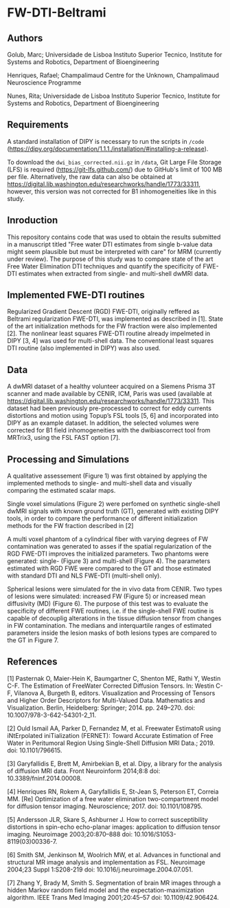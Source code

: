# FW-DTI-Beltrami

## Authors
Golub, Marc; Universidade de Lisboa Instituto Superior Tecnico, Institute
for Systems and Robotics, Department of Bioengineering

Henriques, Rafael; Champalimaud Centre for the Unknown,
Champalimaud Neuroscience Programme

Nunes, Rita; Universidade de Lisboa Instituto Superior Tecnico, Institute
for Systems and Robotics, Department of Bioengineering

## Requirements
A standard installation of DIPY is necessary to run the scripts in `/code` (https://dipy.org/documentation/1.1.1./installation/#installing-a-release).

To download the `dwi_bias_corrected.nii.gz` in `/data`, Git Large File Storage (LFS) is required (https://git-lfs.github.com/) due to GitHub's limit of 100 MB per file. Alternatively, the raw data can also be obtained at https://digital.lib.washington.edu/researchworks/handle/1773/33311, however, this version was not corrected for B1 inhomogeneities like in this study.

## Inroduction
This repository contains code that was used to obtain the results submitted in a manuscript titled  "Free water DTI estimates from single b-value data might seem plausible but must be interpreted with care" for MRM (currently under review). The purpose of this study was to compare state of the art Free Water Elimination DTI techniques and quantify the specificity of FWE-DTI estimates when extracted from single- and multi-shell dwMRI data.

## Implemented FWE-DTI routines
Regularized Gradient Descent (RGD) FWE-DTI, originally reffered as Beltrami regularization FWE-DTI, was implemented as described  in [1]. State of the art initialization methods for the FW fraction were also implemented [2]. The nonlinear least squares FWE-DTI routine already impelmeted in DIPY [3, 4] was used for multi-shell data. The conventional least squares DTI routine (also implemented in DIPY) was also used.

## Data
A dwMRI dataset of a healthy volunteer acquired on a Siemens Prisma 3T scanner and made available by CENIR, ICM, Paris was used (available at https://digital.lib.washington.edu/researchworks/handle/1773/33311. This dataset had been previously pre-processed to correct for eddy currents distortions and motion using Topup’s FSL tools [5, 6] and incorporated into DIPY as an example dataset. In addition, the selected volumes were corrected for B1 field inhomogeneities with the dwibiascorrect tool from MRTrix3, using the FSL FAST option [7].

## Processing and Simulations
A qualitative assessement (Figure 1) was first obtained by applying the implemented methods to single- and multi-shell data and visually comparing the estimated scalar maps.

Single voxel simulations (Figure 2) were perfomed on synthetic single-shell dwMRI signals with known ground truth (GT), generated with existing DIPY tools, in order to compare the performance of different initialization methods for the FW fraction described in [2]

A multi voxel phantom of a cylindrical fiber with varying degrees of FW contamination was generated to asses if the spatial regularization of the RGD FWE-DTI improves the initialized parameters. Two phantoms were generated: single- (Figure 3) and multi-shell (Figure 4). The parameters estimated with RGD FWE were compared to the GT and those estimated with standard DTI and NLS FWE-DTI (multi-shell only).

Spherical lesions were simulated for the in vivo data from CENIR. Two types of lesions were simulated: increased FW (Figure 5) or increased mean diffusivity (MD) (Figure 6). The purpose of this test was to evaluate the specificity of different FWE routines, i.e. if the single-shell FWE routine is capable of decouplig alterations in the tissue diffusion tensor from changes in FW contamination. The medians and interquartile ranges of estimated parameters inside the lesion masks of both lesions types are compared to the GT in Figure 7.

## References
[1] Pasternak O, Maier-Hein K, Baumgartner C, Shenton ME, Rathi Y, Westin C-F. The Estimation of FreeWater Corrected Diffusion Tensors. In: Westin C-F, Vilanova A, Burgeth B, editors. Visualization and Processing of Tensors and Higher Order Descriptors for Multi-Valued Data. Mathematics and Visualization.
Berlin, Heidelberg: Springer; 2014. pp. 249–270. doi: 10.1007/978-3-642-54301-2_11.

[2] Ould Ismail AA, Parker D, Fernandez M, et al. Freewater EstimatoR using iNtErpolated iniTialization
(FERNET): Toward Accurate Estimation of Free Water in Peritumoral Region Using Single-Shell Diffusion
MRI Data.; 2019. doi: 10.1101/796615.

[3] Garyfallidis E, Brett M, Amirbekian B, et al. Dipy, a library for the analysis of diffusion MRI data. Front
Neuroinform 2014;8:8 doi: 10.3389/fninf.2014.00008.

[4] Henriques RN, Rokem A, Garyfallidis E, St-Jean S, Peterson ET, Correia MM. [Re] Optimization of a free
water elimination two-compartment model for diffusion tensor imaging. Neuroscience; 2017. doi:
10.1101/108795.

[5] Andersson JLR, Skare S, Ashburner J. How to correct susceptibility distortions in spin-echo echo-planar
images: application to diffusion tensor imaging. Neuroimage 2003;20:870–888 doi: 10.1016/S1053-
8119(03)00336-7.

[6] Smith SM, Jenkinson M, Woolrich MW, et al. Advances in functional and structural MR image analysis
and implementation as FSL. Neuroimage 2004;23 Suppl 1:S208-219 doi:
10.1016/j.neuroimage.2004.07.051.

[7] Zhang Y, Brady M, Smith S. Segmentation of brain MR images through a hidden Markov random field
model and the expectation-maximization algorithm. IEEE Trans Med Imaging 2001;20:45–57 doi:
10.1109/42.906424.
